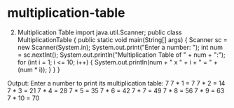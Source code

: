 # multiplication-table
2. Multiplication Table
import java.util.Scanner;
public class MultiplicationTable {
public static void main(String[] args) {
Scanner sc = new Scanner(System.in);
System.out.print(&quot;Enter a number: &quot;);
int num = sc.nextInt();
System.out.println(&quot;Multiplication Table of &quot; + num + &quot;:&quot;);
for (int i = 1; i &lt;= 10; i++) {
System.out.println(num + &quot; x &quot; + i + &quot; = &quot; + (num * i));
}
}
}

Output:
Enter a number to print its multiplication table: 7
7 * 1 = 7
7 * 2 = 14
7 * 3 = 21
7 * 4 = 28
7 * 5 = 35
7 * 6 = 42
7 * 7 = 49
7 * 8 = 56
7 * 9 = 63
7 * 10 = 70

